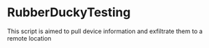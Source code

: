 # RubberDuckyTesting

This script is aimed to pull device information and exfiltrate them to a remote location
